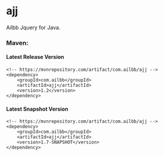 # ajj
Ailbb Jquery for Java.

### Maven:

#### Latest Release Version
```
<!-- https://mvnrepository.com/artifact/com.ailbb/ajj -->
<dependency>
    <groupId>com.ailbb</groupId>
    <artifactId>ajj</artifactId>
    <version>1.2</version>
</dependency>
```

#### Latest Snapshot Version
```
<!-- https://mvnrepository.com/artifact/com.ailbb/ajj -->
<dependency>
    <groupId>com.ailbb</groupId>
    <artifactId>ajj</artifactId>
    <version>1.7-SNAPSHOT</version>
</dependency>
```